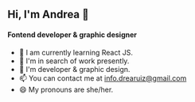## Hi, I'm Andrea 👋
#### Fontend developer & graphic designer

- 🌱 I am currently learning React JS.
- 🔭 I'm in search of work presently.
- 💬 I'm developer & graphic design.
- 📫 You can contact me at info.drearuiz@gmail.com
- 😄 My pronouns are she/her.

<!--
**DreaRuiz/drearuiz** is a ✨ _special_ ✨ repository because its `README.md` (this file) appears on your GitHub profile.

